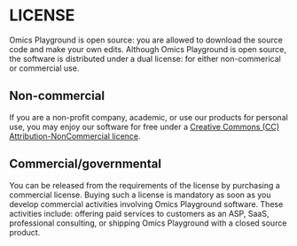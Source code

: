 # LICENSE 

Omics Playground is open source: you are allowed to download the
source code and make your own edits. Although Omics Playground is open
source, the software is distributed under a dual license: for
either non-commerical or commercial use.


## Non-commercial

If you are a non-profit company, academic, or use our products for 
personal use, you may enjoy our software for free under a 
[Creative Commons (CC) Attribution-NonCommercial licence](https://creativecommons.org).


## Commercial/governmental

You can be released from the requirements of the license by purchasing
a commercial license. Buying such a license is mandatory as soon as
you develop commercial activities involving Omics Playground software. 
These activities include: offering paid services to customers as an ASP,
SaaS, professional consulting, or shipping Omics Playground with a
closed source product.


